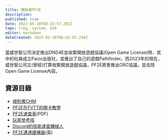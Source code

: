 ```yaml
---
title: 開拓者PF2E
description: 
published: true
date: 2023-05-10T08:23:57.292Z
tags: trpg, system, d20
editor: markdown
dateCreated: 2023-05-10T06:42:07.294Z
---
```


當威世智公司決定推出DND4E並收緊開放遊戲協議(Open Game License)時，其中的社員成立Paizo出版社，並推出了自己的遊戲Pathfinder。而2023年的現在，威世智公司又(曾經)打算收緊開放遊戲協議，PF2E將會推出ORC協議，並去除Open Game License內容。


## 資源目錄
- [規則書CHM](https://www.goddessfantasy.net/bbs/index.php?topic=128946.0)
- [PF2E在FVTT的開卡教學](pf2在FVTT的開卡教學)
- [PF2E速查表](/pdf/pf2e速查表.pdf)(PDF)
- [玩家參考咭](/pdf/player_reference_card_-_zhtw.pdf)
- [Discord的技能速查機械人](https://bothelp.hktrpg.com/hktrpg-guan-fang-shi-yong-jiao-xue/trpg-gong-neng/zhi-ding-trpg-xi-tong/pf2e)
- [PF2E遭遇建構器](https://maxiride.github.io/pf2e-encounters/#/)(英)
